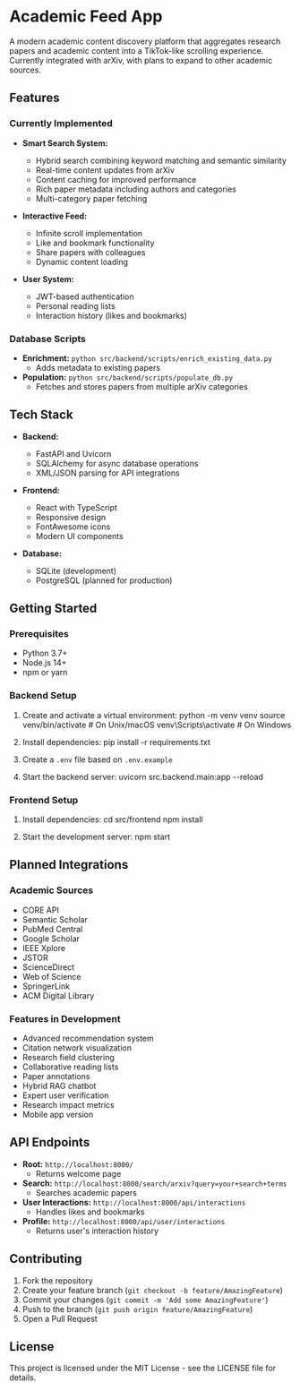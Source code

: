 # Academic Feed App

A modern academic content discovery platform that aggregates research papers and academic content into a TikTok-like scrolling experience. Currently integrated with arXiv, with plans to expand to other academic sources.

## Features

### Currently Implemented
- **Smart Search System:**
  - Hybrid search combining keyword matching and semantic similarity
  - Real-time content updates from arXiv
  - Content caching for improved performance
  - Rich paper metadata including authors and categories
  - Multi-category paper fetching

- **Interactive Feed:**
  - Infinite scroll implementation
  - Like and bookmark functionality
  - Share papers with colleagues
  - Dynamic content loading

- **User System:**
  - JWT-based authentication
  - Personal reading lists
  - Interaction history (likes and bookmarks)

### Database Scripts
- **Enrichment:** `python src/backend/scripts/enrich_existing_data.py`
  - Adds metadata to existing papers
- **Population:** `python src/backend/scripts/populate_db.py`
  - Fetches and stores papers from multiple arXiv categories

## Tech Stack

- **Backend:** 
  - FastAPI and Uvicorn
  - SQLAlchemy for async database operations
  - XML/JSON parsing for API integrations

- **Frontend:**
  - React with TypeScript
  - Responsive design
  - FontAwesome icons
  - Modern UI components

- **Database:**
  - SQLite (development)
  - PostgreSQL (planned for production)

## Getting Started

### Prerequisites
- Python 3.7+
- Node.js 14+
- npm or yarn

### Backend Setup

1. Create and activate a virtual environment:
python -m venv venv
source venv/bin/activate # On Unix/macOS
venv\Scripts\activate # On Windows

2. Install dependencies:
pip install -r requirements.txt

3. Create a `.env` file based on `.env.example`

4. Start the backend server:
uvicorn src.backend.main:app --reload

### Frontend Setup

1. Install dependencies:
cd src/frontend
npm install

2. Start the development server:
npm start


## Planned Integrations

### Academic Sources
- CORE API
- Semantic Scholar
- PubMed Central
- Google Scholar
- IEEE Xplore
- JSTOR
- ScienceDirect
- Web of Science
- SpringerLink
- ACM Digital Library

### Features in Development
- Advanced recommendation system
- Citation network visualization
- Research field clustering
- Collaborative reading lists
- Paper annotations
- Hybrid RAG chatbot
- Expert user verification
- Research impact metrics
- Mobile app version

## API Endpoints

- **Root:** `http://localhost:8000/`
  - Returns welcome page
- **Search:** `http://localhost:8000/search/arxiv?query=your+search+terms`
  - Searches academic papers
- **User Interactions:** `http://localhost:8000/api/interactions`
  - Handles likes and bookmarks
- **Profile:** `http://localhost:8000/api/user/interactions`
  - Returns user's interaction history

## Contributing

1. Fork the repository
2. Create your feature branch (`git checkout -b feature/AmazingFeature`)
3. Commit your changes (`git commit -m 'Add some AmazingFeature'`)
4. Push to the branch (`git push origin feature/AmazingFeature`)
5. Open a Pull Request

## License

This project is licensed under the MIT License - see the LICENSE file for details.

